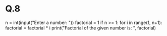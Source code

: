 # Q.8
n = int(input("Enter a number: ")) factorial = 1 if n >= 1:     for i in range(1, n+1):         factorial = factorial * i print("Factorial of the given number is: ", factorial)
